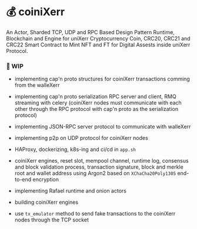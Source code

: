 


# 💰 coiniXerr

An Actor, Sharded TCP, UDP and RPC Based Design Pattern Runtime, Blockchain and Engine for uniXerr Cryptocurrency Coin, CRC20, CRC21 and CRC22 Smart Contract to Mint NFT and FT for Digital Assests inside uniXerr Protocol.

### 📌 WIP 

* implementing cap'n proto structures for coiniXerr transactions comming from the walleXerr 

* implementing cap'n proto serialization RPC server and client, RMQ streaming with celery (coiniXerr nodes must communicate with each other through the RPC protocol with cap'n proto as the serialization protocol)

* implementing JSON-RPC server protocol to communicate with walleXerr

* implementing p2p on UDP protocol for coiniXerr nodes 

* HAProxy, dockerizing, k8s-ing and ci/cd in `app.sh`

* coiniXerr engines, reset slot, mempool channel, runtime log, consensus and block validation process, transaction signature, block and merkle root and wallet address using Argon2 based on `XChaCha20Poly1305` end-to-end encryption

* implementing Rafael runtime and onion actors

* building coiniXerr engines

* use `tx_emulator` method to send fake transactions to the coiniXerr nodes through the TCP socket

